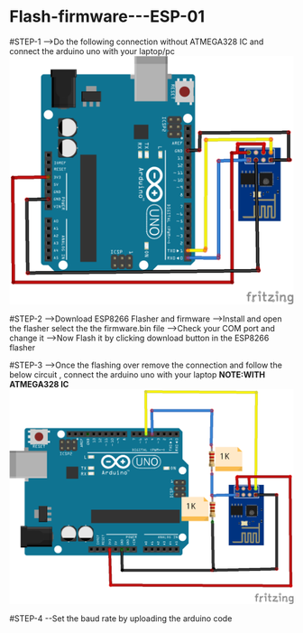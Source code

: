 # Flash-firmware---ESP-01

#STEP-1
-->Do the following connection without ATMEGA328 IC and connect the arduino uno with your laptop/pc
![img](flash-circuit.png)

#STEP-2
-->Download ESP8266 Flasher and firmware
-->Install and open the flasher select the the firmware.bin file
-->Check your COM port and change it
-->Now Flash it by clicking download button in the ESP8266 flasher

#STEP-3
-->Once the flashing over remove the connection and follow the below circuit , connect the arduino uno with your laptop
**NOTE:WITH ATMEGA328 IC**
![img](esp-arduino.png)

#STEP-4
--Set the baud rate by uploading the arduino code 





